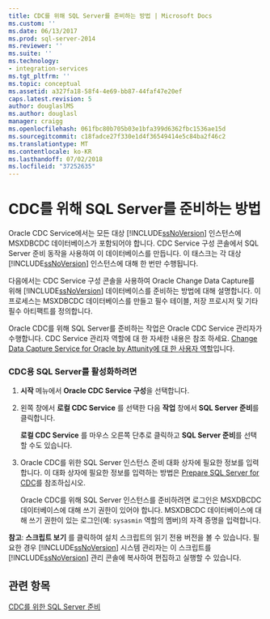 ```yaml
---
title: CDC를 위해 SQL Server를 준비하는 방법 | Microsoft Docs
ms.custom: ''
ms.date: 06/13/2017
ms.prod: sql-server-2014
ms.reviewer: ''
ms.suite: ''
ms.technology:
- integration-services
ms.tgt_pltfrm: ''
ms.topic: conceptual
ms.assetid: a327fa18-58f4-4e69-bb87-44faf47e20ef
caps.latest.revision: 5
author: douglaslMS
ms.author: douglasl
manager: craigg
ms.openlocfilehash: 061fbc80b705b03e1bfa399d6362fbc1536ae15d
ms.sourcegitcommit: c18fadce27f330e1d4f36549414e5c84ba2f46c2
ms.translationtype: MT
ms.contentlocale: ko-KR
ms.lasthandoff: 07/02/2018
ms.locfileid: "37252635"
---
```

# <a name="how-to-prepare-sql-server-for-cdc"></a>CDC를 위해 SQL Server를 준비하는 방법
  Oracle CDC Service에서는 모든 대상 [!INCLUDE[ssNoVersion](../../includes/ssnoversion-md.md)] 인스턴스에 MSXDBCDC 데이터베이스가 포함되어야 합니다. CDC Service 구성 콘솔에서 SQL Server 준비 동작을 사용하여 이 데이터베이스를 만듭니다. 이 태스크는 각 대상 [!INCLUDE[ssNoVersion](../../includes/ssnoversion-md.md)] 인스턴스에 대해 한 번만 수행됩니다.  
  
 다음에서는 CDC Service 구성 콘솔을 사용하여 Oracle Change Data Capture를 위해 [!INCLUDE[ssNoVersion](../../includes/ssnoversion-md.md)] 데이터베이스를 준비하는 방법에 대해 설명합니다. 이 프로세스는 MSXDBCDC 데이터베이스를 만들고 필수 테이블, 저장 프로시저 및 기타 필수 아티팩트를 정의합니다.  
  
 Oracle CDC를 위해 SQL Server를 준비하는 작업은 Oracle CDC Service 관리자가 수행합니다. CDC Service 관리자 역할에 대 한 자세한 내용은 참조 하세요. [Change Data Capture Service for Oracle by Attunity에 대 한 사용자 역할](user-roles.md)입니다.  
  
### <a name="to-enable-sql-server-for-cdc"></a>CDC용 SQL Server를 활성화하려면  
  
1.  **시작** 메뉴에서 **Oracle CDC Service 구성**을 선택합니다.  
  
2.  왼쪽 창에서 **로컬 CDC Service** 를 선택한 다음 **작업** 창에서 **SQL Server 준비**를 클릭합니다.  
  
     **로컬 CDC Service** 를 마우스 오른쪽 단추로 클릭하고 **SQL Server 준비**를 선택할 수도 있습니다.  
  
3.  Oracle CDC를 위한 SQL Server 인스턴스 준비 대화 상자에 필요한 정보를 입력합니다. 이 대화 상자에 필요한 정보를 입력하는 방법은 [Prepare SQL Server for CDC](prepare-sql-server-for-cdc.md)를 참조하십시오.  
  
     Oracle CDC를 위해 SQL Server 인스턴스를 준비하려면 로그인은 MSXDBCDC 데이터베이스에 대해 쓰기 권한이 있어야 합니다. MSXDBCDC 데이터베이스에 대해 쓰기 권한이 있는 로그인(예: `sysasmin` 역할의 멤버)의 자격 증명을 입력합니다.  
  
 **참고**: **스크립트 보기** 를 클릭하여 설치 스크립트의 읽기 전용 버전을 볼 수 있습니다. 필요한 경우 [!INCLUDE[ssNoVersion](../../includes/ssnoversion-md.md)] 시스템 관리자는 이 스크립트를 [!INCLUDE[ssNoVersion](../../includes/ssnoversion-md.md)] 관리 콘솔에 복사하여 편집하고 실행할 수 있습니다.  
  
## <a name="see-also"></a>관련 항목  
 [CDC를 위한 SQL Server 준비](prepare-sql-server-for-cdc.md)  
  
  
